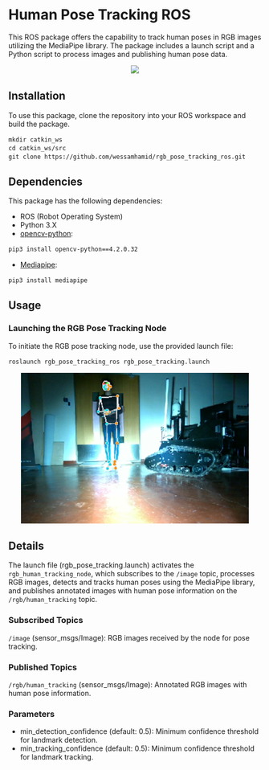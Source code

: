 # Human Pose Tracking ROS
This ROS package offers the capability to track human poses in RGB images utilizing the MediaPipe library. The package includes a launch script and a Python script to process images and publishing human pose data.

<p align="center">
	<img src="./docs/tracking1.gif" height="400">
</p>

## Installation
To use this package, clone the repository into your ROS workspace and build the package.

```txt
mkdir catkin_ws
cd catkin_ws/src
git clone https://github.com/wessamhamid/rgb_pose_tracking_ros.git
```

## Dependencies
This package has the following dependencies:
- ROS (Robot Operating System)
- Python 3.X
- [opencv-python](https://github.com/opencv/opencv-python):
```txt
pip3 install opencv-python==4.2.0.32
```
- [Mediapipe](https://developers.google.com/mediapipe):
```txt
pip3 install mediapipe
```

## Usage
### Launching the RGB Pose Tracking Node
To initiate the RGB pose tracking node, use the provided launch file:
```txt
roslaunch rgb_pose_tracking_ros rgb_pose_tracking.launch
```

<p align="center">
	<img src="./docs/tracking2.png" height="300">
</p>

## Details
The launch file (rgb_pose_tracking.launch) activates the `rgb_human_tracking_node`, which subscribes to the `/image` topic, processes RGB images, detects and tracks human poses using the MediaPipe library, and publishes annotated images with human pose information on the `/rgb/human_tracking` topic.

### Subscribed Topics
`/image` (sensor_msgs/Image): RGB images received by the node for pose tracking.
### Published Topics
`/rgb/human_tracking` (sensor_msgs/Image): Annotated RGB images with human pose information.
### Parameters
- min_detection_confidence (default: 0.5): Minimum confidence threshold for landmark detection.
- min_tracking_confidence (default: 0.5): Minimum confidence threshold for landmark tracking.
